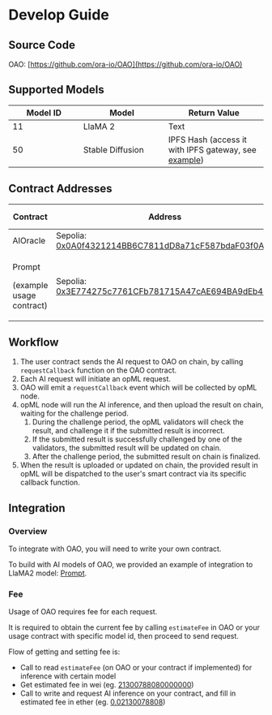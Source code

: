 # Develop Guide

## Source Code

OAO: [https://github.com/ora-io/OAO](https://github.com/ora-io/OAO)

## Supported Models

<table><thead><tr><th width="124">Model ID</th><th width="152">Model</th><th>Return Value</th></tr></thead><tbody><tr><td>11</td><td>LlaMA 2</td><td>Text</td></tr><tr><td>50</td><td>Stable Diffusion</td><td>IPFS Hash (access it with IPFS gateway, see <a href="https://ipfs.io/ipfs/QmTJGTnAHLaYSVz8xbWZBVwAWNUJSi7GKZDzkCLMHTxAXt">example</a>)</td></tr></tbody></table>

## Contract Addresses

<table><thead><tr><th width="287">Contract</th><th width="440">Address</th><th>Archive Address</th></tr></thead><tbody><tr><td>AIOracle</td><td>Sepolia: <a href="https://sepolia.etherscan.io/address/0x0A0f4321214BB6C7811dD8a71cF587bdaF03f0A0">0x0A0f4321214BB6C7811dD8a71cF587bdaF03f0A0</a></td><td><a href="https://sepolia.etherscan.io/address/0xb880D47D3894D99157B52A7F869aB3B1E2D4349d">259f94e</a></td></tr><tr><td><p>Prompt</p><p>(example usage contract)</p></td><td>Sepolia: <a href="https://sepolia.etherscan.io/address/0x3E774275c7761CFb781715A47cAE694BA9dEb44A">0x3E774275c7761CFb781715A47cAE694BA9dEb44A</a></td><td><a href="https://sepolia.etherscan.io/address/0x5d6963003Ad172Fd1D2A2fD18bB3967eA7Aef1a2">259f94e</a></td></tr></tbody></table>

## Workflow

1. The user contract sends the AI request to OAO on chain, by calling `requestCallback` function on the OAO contract.
2. Each AI request will initiate an opML request.
3. OAO will emit a `requestCallback` event which will be collected by opML node.
4. opML node will run the AI inference, and then upload the result on chain, waiting for the challenge period.
   1. During the challenge period, the opML validators will check the result, and challenge it if the submitted result is incorrect.
   2. If the submitted result is successfully challenged by one of the validators, the submitted result will be updated on chain.
   3. After the challenge period, the submitted result on chain is finalized.
5. When the result is uploaded or updated on chain, the provided result in opML will be dispatched to the user's smart contract via its specific callback function.

## Integration

### Overview

To integrate with OAO, you will need to write your own contract.

To build with AI models of OAO, we provided an example of integration to LlaMA2 model: [Prompt](https://sepolia.etherscan.io/address/0x3E774275c7761CFb781715A47cAE694BA9dEb44A).

### Fee

Usage of OAO requires fee for each request.

It is required to obtain the current fee by calling `estimateFee` in OAO or your usage contract with specific model id, then proceed to send request.

Flow of getting and setting fee is:

* Call to read `estimateFee` (on OAO or your contract if implemented) for inference with certain model
* Get estimated fee in wei (eg. [21300788080000000](https://sepolia.etherscan.io/unitconverter?wei=21300788080000000))
* Call to write and request AI inference on your contract, and fill in estimated fee in ether (eg. [0.02130078808](https://sepolia.etherscan.io/unitconverter?wei=21300788080000000))
